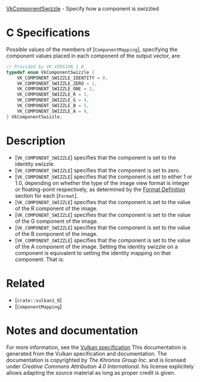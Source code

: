[VkComponentSwizzle](https://www.khronos.org/registry/vulkan/specs/1.3-extensions/man/html/VkComponentSwizzle.html) - Specify how a component is swizzled

# C Specifications
Possible values of the members of [`ComponentMapping`], specifying the
component values placed in each component of the output vector, are:
```c
// Provided by VK_VERSION_1_0
typedef enum VkComponentSwizzle {
    VK_COMPONENT_SWIZZLE_IDENTITY = 0,
    VK_COMPONENT_SWIZZLE_ZERO = 1,
    VK_COMPONENT_SWIZZLE_ONE = 2,
    VK_COMPONENT_SWIZZLE_R = 3,
    VK_COMPONENT_SWIZZLE_G = 4,
    VK_COMPONENT_SWIZZLE_B = 5,
    VK_COMPONENT_SWIZZLE_A = 6,
} VkComponentSwizzle;
```

# Description
- [`VK_COMPONENT_SWIZZLE`] specifies that the component is set to the identity swizzle.
- [`VK_COMPONENT_SWIZZLE`] specifies that the component is set to zero.
- [`VK_COMPONENT_SWIZZLE`] specifies that the component is set to either 1 or 1.0, depending on whether the type of the image view format is integer or floating-point respectively, as determined by the [Format Definition](https://www.khronos.org/registry/vulkan/specs/1.3-extensions/html/vkspec.html#formats-definition) section for each [`Format`].
- [`VK_COMPONENT_SWIZZLE`] specifies that the component is set to the value of the R component of the image.
- [`VK_COMPONENT_SWIZZLE`] specifies that the component is set to the value of the G component of the image.
- [`VK_COMPONENT_SWIZZLE`] specifies that the component is set to the value of the B component of the image.
- [`VK_COMPONENT_SWIZZLE`] specifies that the component is set to the value of the A component of the image.
Setting the identity swizzle on a component is equivalent to setting the
identity mapping on that component.
That is:

# Related
- [`crate::vulkan1_0`]
- [`ComponentMapping`]

# Notes and documentation
For more information, see the [Vulkan specification](https://www.khronos.org/registry/vulkan/specs/1.3-extensions/html/vkspec.html)
This documentation is generated from the Vulkan specification and documentation.
The documentation is copyrighted by *The Khronos Group Inc.* and is licensed under *Creative Commons Attribution 4.0 International*.
his license explicitely allows adapting the source material as long as proper credit is given.
        